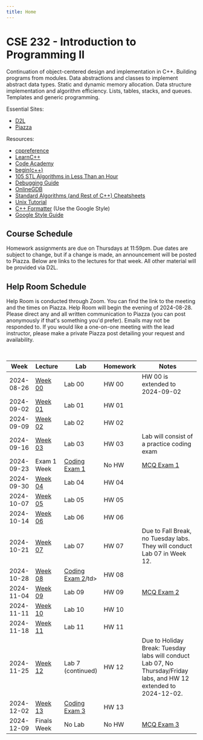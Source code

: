 ```yaml
---
title: Home
---
```


# CSE 232 - Introduction to Programming II

Continuation of object-centered design and implementation in C++. Building programs from modules. Data abstractions and classes to implement abstract data types. Static and dynamic memory allocation. Data structure implementation and algorithm efficiency. Lists, tables, stacks, and queues. Templates and generic programming.

<!-- General: -->
<!-- - [Course Schedule](#course-schedule) -->
<!-- - [Exam Policies](exam_policies.html) -->
<!-- - [Help Room Schedule](#help-room-schedule) -->
<!-- - [Syllabus](syllabus.html) -->

Essential Sites:
- [D2L](https://d2l.msu.edu/d2l/loginh/)
- [Piazza](https://piazza.com/msu/fall2024/cse232)

Resources:
- [cppreference](https://en.cppreference.com/w/)
- [LearnC++](https://www.learncpp.com/)
- [Code Academy](https://www.codecademy.com/learn/learn-c-plus-plus/modules/learn-cpp-hello-world/cheatsheet)
- [begin(c++)](https://gist.github.com/johnmcfarlane/1b2d9c83e4d3f700ba61e2df4077c613)
- [105 STL Algorithms in Less Than an Hour](https://www.youtube.com/watch?v=2olsGf6JIkU)
- [Debugging Guide](debugging_guide.html)
- [OnlineGDB](https://www.onlinegdb.com/)
- [Standard Algorithms (and Rest of C++) Cheatsheets](https://hackingcpp.com/cpp/cheat_sheets.html)
- [Unix Tutorial](https://www.tutorialspoint.com/unix/index.htm)
- [C++ Formatter](http://format.krzaq.cc/) (Use the Google Style)
- [Google Style Guide](https://google.github.io/styleguide/cppguide.html)

## Course Schedule

Homework assignments are due on Thursdays at 11:59pm. 
Due dates are subject to change, but if a change is made, an announcement will be posted to Piazza.
Below are links to the lectures for that week. All other material will be provided via D2L. 


## Help Room Schedule

Help Room is conducted through Zoom. You can find the link to the meeting and the times on Piazza. Help Room will begin the evening of 2024-08-28.
Please direct any and all written communication to Piazza (you can post anonymously if that's something you'd prefer). Emails may not be responded to.
If you would like a one-on-one meeting with the lead instructor, please make a private Piazza post detailing your request and availability.

&nbsp;

<table id="course-calendar">
    <thead>
        <tr>
            <th>Week</th>
            <th>Lecture</th>
            <th>Lab</th>
            <th>Homework</th>
            <th>Notes</th>
        </tr>
    </thead>
    <tbody>
        <tr>
            <td>2024-08-26</td>
            <td><a href="https://cse232-msu.github.io/CSE232/lectures/week00.html">Week 00</a></td>
            <td>Lab 00</td>
            <td>HW 00</td>
            <td>HW 00 is extended to 2024-09-02</td>
        </tr>
        <tr>
            <td>2024-09-02</td>
            <td><a href="https://cse232-msu.github.io/CSE232/lectures/week01.html">Week 01</a></td>
            <td>Lab 01</td>
            <td>HW 01</td>
            <td></td>
        </tr>
        <tr>
            <td>2024-09-09</td>
            <td><a href="https://cse232-msu.github.io/CSE232/lectures/week02.html">Week 02</a></td>
            <td>Lab 02</td>
            <td>HW 02</td>
            <td></td>
        </tr>
        <tr>
            <td>2024-09-16</td>
            <td><a href="https://cse232-msu.github.io/CSE232/lectures/week03.html">Week 03</a></td>
            <td>Lab 03</td>
            <td>HW 03</td>
            <td>Lab will consist of a practice coding exam</td>
        </tr>
        <tr>
            <td>2024-09-23</td>
            <td>Exam 1 Week</td>
            <td><a href="https://cse232-msu.github.io/CSE232/exam_policies.html">Coding Exam 1</a></td>
            <td>No HW</td>
            <td><a href="https://cse232-msu.github.io/CSE232/exam_policies.html">MCQ Exam 1</a></td>
        </tr>
        <tr>
            <td>2024-09-30</td>
            <td><a href="https://cse232-msu.github.io/CSE232/lectures/week04.html">Week 04</a></td>
            <td>Lab 04</td>
            <td>HW 04</td>
            <td></td>
        </tr>
        <tr>
            <td>2024-10-07</td>
            <td><a href="https://cse232-msu.github.io/CSE232/lectures/week05.html">Week 05</a></td>
            <td>Lab 05</td>
            <td>HW 05</td>
            <td></td>
        </tr>
        <tr>
            <td>2024-10-14</td>
            <td><a href="https://cse232-msu.github.io/CSE232/lectures/week06.html">Week 06</a></td>
            <td>Lab 06</td>
            <td>HW 06</td>
            <td></td>
        </tr>
        <tr>
            <td>2024-10-21</td>
            <td><a href="https://cse232-msu.github.io/CSE232/lectures/week07.html">Week 07</a></td>
            <td>Lab 07</td>
            <td>HW 07</td>
            <td>Due to Fall Break, no Tuesday labs. They will conduct Lab 07 in Week 12.</td>
        </tr>
        <tr>
            <td>2024-10-28</td>
            <td><a href="https://cse232-msu.github.io/CSE232/lectures/week08.html">Week 08</a></td>
            <td><a href="https://cse232-msu.github.io/CSE232/exam_policies.html">Coding Exam 2</a>/td>
            <td>HW 08</td>
            <td></td>
        </tr>
        <tr>
            <td>2024-11-04</td>
            <td><a href="https://cse232-msu.github.io/CSE232/lectures/week09.html">Week 09</a></td>
            <td>Lab 09</td>
            <td>HW 09</td>
            <td><a href="https://cse232-msu.github.io/CSE232/exam_policies.html">MCQ Exam 2</a></td>
        </tr>
        <tr>
            <td>2024-11-11</td>
            <td><a href="https://cse232-msu.github.io/CSE232/lectures/week10.html">Week 10</a></td>
            <td>Lab 10</td>
            <td>HW 10</td>
            <td></td>
        </tr>
        <tr>
            <td>2024-11-18</td>
            <td><a href="https://cse232-msu.github.io/CSE232/lectures/week11.html">Week 11</a></td>
            <td>Lab 11</td>
            <td>HW 11</td>
            <td></td>
        </tr>
        <tr>
            <td>2024-11-25</td>
            <td><a href="https://cse232-msu.github.io/CSE232/lectures/week12.html">Week 12</a></td>
            <td>Lab 7 (continued)</td>
            <td>HW 12</td>
            <td>Due to Holiday Break: Tuesday labs will conduct Lab 07, No Thursday/Friday labs, and HW 12 extended to 2024-12-02.</td>
        </tr>
        <tr>
            <td>2024-12-02</td>
            <td><a href="https://cse232-msu.github.io/CSE232/lectures/week13.html">Week 13</a></td>
            <td><a href="https://cse232-msu.github.io/CSE232/exam_policies.html">Coding Exam 3</a></td>
            <td>HW 13</td>
            <td></td>
        </tr>
        <tr>
            <td>2024-12-09</td>
            <td>Finals Week</td>
            <td>No Lab</td>
            <td>No HW</td>
            <td><a href="https://cse232-msu.github.io/CSE232/exam_policies.html">MCQ Exam 3</a></td>
        </tr>
    </tbody>
</table>

